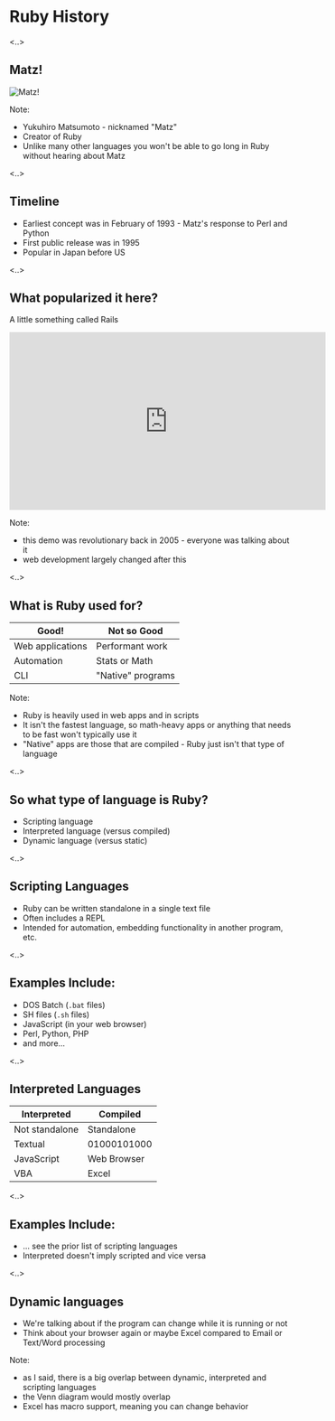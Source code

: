 # Ruby History

<..>

## Matz!

![Matz!](./images/matz.jpg)

Note:
- Yukuhiro Matsumoto - nicknamed "Matz"
- Creator of Ruby
- Unlike many other languages you won't be able to go long in Ruby without hearing about Matz

<..>

## Timeline

* Earliest concept was in February of 1993 - Matz's response to Perl and Python
* First public release was in 1995
* Popular in Japan before US

<..>

## What popularized it here?

A little something called Rails <!-- .element class="fragment" -->

<iframe width="560" height="315" src="https://www.youtube.com/embed/Gzj723LkRJY" frameborder="0" allowfullscreen class="fragment"></iframe>

Note:
- this demo was revolutionary back in 2005 - everyone was talking about it
- web development largely changed after this

<..>

## What is Ruby used for?

| Good!            | Not so Good       |
| ---------------- | ----------------- |
| Web applications | Performant work   |
| Automation       | Stats or Math     |
| CLI              | "Native" programs |

Note:
- Ruby is heavily used in web apps and in scripts
- It isn't the fastest language, so math-heavy apps or anything that needs to be fast won't typically use it
- "Native" apps are those that are compiled - Ruby just isn't that type of language

<..>

## So what type of language is Ruby?

* Scripting language
* Interpreted language (versus compiled)
* Dynamic language (versus static)

<..>

## Scripting Languages

* Ruby can be written standalone in a single text file
* Often includes a REPL
* Intended for automation, embedding functionality in another program, etc.

<..>

## Examples Include:

* DOS Batch (`.bat` files)
* SH files (`.sh` files)
* JavaScript (in your web browser)
* Perl, Python, PHP
* and more...

<..>

## Interpreted Languages

| Interpreted    | Compiled    |
| -------------- | ----------- |
| Not standalone | Standalone  |
| Textual        | 01000101000 |
| JavaScript     | Web Browser |
| VBA            | Excel       |

<..>

## Examples Include:

* ... see the prior list of scripting languages
* Interpreted doesn't imply scripted and vice versa

<..>

## Dynamic languages

* We're talking about if the program can change while it is running or not
* Think about your browser again or maybe Excel compared to Email or Text/Word processing

Note:
- as I said, there is a big overlap between dynamic, interpreted and scripting languages
- the Venn diagram would mostly overlap
- Excel has macro support, meaning you can change behavior
